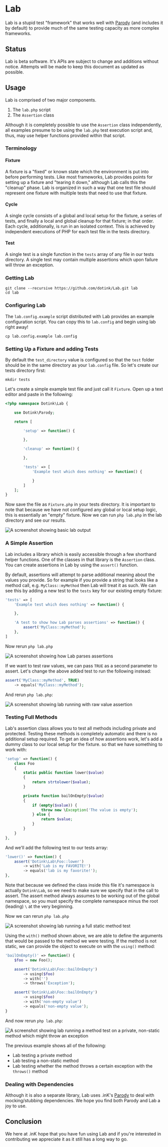 # Lab

Lab is a stupid test "framework" that works well with [Parody](http://www.github.com/dotink/parody) (and includes it by default) to provide much of the same testing capacity as more complex frameworks.

## Status

Lab is beta software.  It's APIs are subject to change and additions without notice.  Attempts will be made to keep this document as updated as possible.

## Usage

Lab is comprised of two major components.

1. The `lab.php` script
2. The `Assertion` class

Although it is completely possible to use the `Assertion` class independently, all examples presume to be using the `lab.php` test execution script and, thus, may use helper functions provided within that script.

### Terminology

#### Fixture

A fixture is a "fixed" or known state which the environment is put into before performing tests.  Like most frameworks, Lab provides points for setting up a fixture and "tearing it down," although Lab calls this the "cleanup" phase.  Lab is organized in such a way that one test file should represent one fixture with multiple tests that need to use that fixture.

#### Cycle

A single cycle consists of a global and local setup for the fixture, a series of tests, and finally a local and global cleanup for that fixture; in that order.  Each cycle, additionally, is run in an isolated context.  This is achieved by independent executions of PHP for each test file in the tests directory.

#### Test

A single test is a single function in the `tests` array of any file in our tests directory.  A single test may contain multiple assertions which upon failure will throw an exception.

### Getting Lab

```
git clone --recursive https://github.com/dotink/Lab.git lab
cd lab
```

### Configuring Lab

The `lab.config.example` script distributed with Lab provides an example configuration script.  You can copy this to `lab.config` and begin using lab right away!

```
cp lab.config.example lab.config
```

### Setting Up a Fixture and adding Tests

By default the `test_directory` value is configured so that the `test` folder should be in the same directory as your `lab.config` file.  So let's create our tests directory first:

```
mkdir tests
```

Let's create a simple example test file and just call it `Fixture`.  Open up a text editor and paste in the following:

```php
<?php namespace Dotink\Lab {

	use Dotink\Parody;

	return [

		'setup' => function() {

		},

		'cleanup' => function() {

		},

		'tests' => [
			'Example test which does nothing' => function() {

			}
		]
	];
}
```

Now save the file as `Fixture.php` in your tests directory.  It is important to note that because we have not configured any global or local setup logic, this is essentially an "empty" fixture.  Now we can run `php lab.php` in the lab directory and see our results.

![A screenshot showing basic lab output](https://dl.dropbox.com/u/31068853/lab_example_empty_fixture.png)

### A Simple Assertion

Lab includes a library which is easily accessible through a few shorthand helper functions.  One of the classes in that library is the `Assertion` class.  You can create assertions in Lab by using the `assert()` function.

By default, assertions will attempt to parse additional meaning about the values you provide.  So for example if you provide a string that looks like a method call, e.g. `MyClass::myMethod` then Lab will treat it as such.  We can see this by adding a new test to the `tests` key for our existing empty fixture:

```php
'tests' => [
	'Example test which does nothing' => function() {

	},

	'A test to show how Lab parses assertions' => function() {
		assert('MyClass::myMethod');
	},
]
```

Now rerun `php lab.php`

![A screenshot showing how Lab parses assertions](https://dl.dropbox.com/u/31068853/lab_example_parsing_assertion.png)

If we want to test raw values, we can pass `TRUE` as a second parameter to assert.  Let's change the above added test to run the following instead:

```php
assert('MyClass::myMethod', TRUE)
	-> equals('MyClass::myMethod');
```

And rerun `php lab.php`:

![A screenshot showing lab running with raw value assertion](https://dl.dropbox.com/u/31068853/lab_example_asserting_raw_values.png)

### Testing Full Methods

Lab's assertion class allows you to test all methods including private and protected.  Testing these methods is completely automatic and there is no additional setup required.  To get an idea of how assertions work, let's add a dummy class to our local setup for the fixture. so that we have something to work with:

```php
'setup' => function() {
	class Foo
	{
		static public function lower($value)
		{
			return strtolower($value);
		}

		private function bailOnEmpty($value)
		{
			if (empty($value)) {
				throw new \Exception('The value is empty');
			} else {
				return $value;
			}
		}
	}
},
```

And we'll add the following test to our tests array:

```php
'lower()' => function() {
	assert('Dotink\Lab\Foo::lower')
		-> with('Lab is my FAVORITE!')
		-> equals('lab is my favorite!');
},
```

Note that because we defined the class inside this file it's namespace is actually `Dotink\Lab`, so we need to make sure we specify that in the call to assert.  The assert method always assumes to be working out of the global namespace, so you must specify the complete namespace minus the root (leading) `\` at the very beginning.

Now we can rerun `php lab.php`

![A screenshot showing lab running a full static method test](https://dl.dropbox.com/u/31068853/lab_example_static_method_test.png)

Using the `with()` method shown above, we are able to define the arguments that would be passed to the method we were testing.  If the method is not static, we can provide the object to execute on with the `using()` method:

```php
'bailOnEmpty()' => function() {
	$foo = new Foo();

	assert('Dotink\Lab\Foo::bailOnEmpty')
		-> using($foo)
		-> with('')
		-> throws('Exception');

	assert('Dotink\Lab\Foo::bailOnEmpty')
		-> using($foo)
		-> with('non-empty value')
		-> equals('non-empty value');
}
```

And now rerun `php lab.php`:

![A screenshot showing lab running a method test on a private, non-static method which might throw an exception](https://dl.dropbox.com/u/31068853/lab_example_using_and_throws.png)

The previous example shows all of the following:

- Lab testing a private method
- Lab testing a non-static method
- Lab testing whether the method throws a certain exception with the `throws()` method

### Dealing with Dependencies

Although it is also a separate library, Lab uses .inK's [Parody](http://www.github.com/dotink/parody) to deal with mocking/stubbing dependencies.  We hope you find both Parody and Lab a joy to use.

## Conclusion

We here at .inK hope that you have fun using Lab and if you're interested in contributing we appreciate it as it still has a long way to go.
